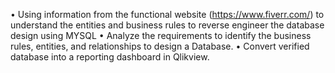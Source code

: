 • Using information from the functional website (https://www.fiverr.com/) to understand the entities and business rules to reverse engineer the database design using MYSQL
• Analyze the requirements to identify the business rules, entities, and relationships to design a Database.
• Convert verified database into a reporting dashboard in Qlikview.
